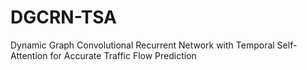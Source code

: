 # DGCRN-TSA
Dynamic Graph Convolutional Recurrent Network with Temporal Self-Attention for Accurate Traffic Flow Prediction
